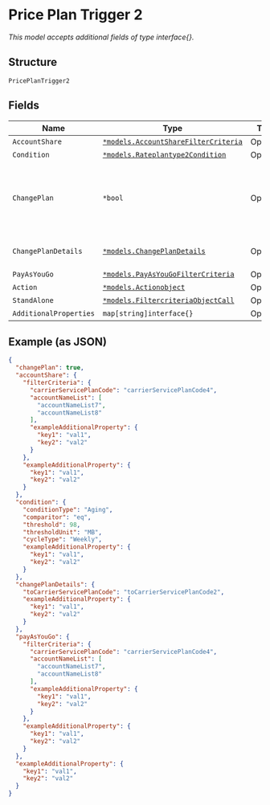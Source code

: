 
# Price Plan Trigger 2

*This model accepts additional fields of type interface{}.*

## Structure

`PricePlanTrigger2`

## Fields

| Name | Type | Tags | Description |
|  --- | --- | --- | --- |
| `AccountShare` | [`*models.AccountShareFilterCriteria`](../../doc/models/account-share-filter-criteria.md) | Optional | - |
| `Condition` | [`*models.Rateplantype2Condition`](../../doc/models/rateplantype-2-condition.md) | Optional | - |
| `ChangePlan` | `*bool` | Optional | a flag to set if the trigger changes service plans, true, or not, false |
| `ChangePlanDetails` | [`*models.ChangePlanDetails`](../../doc/models/change-plan-details.md) | Optional | The service plan code to switch to |
| `PayAsYouGo` | [`*models.PayAsYouGoFilterCriteria`](../../doc/models/pay-as-you-go-filter-criteria.md) | Optional | - |
| `Action` | [`*models.Actionobject`](../../doc/models/actionobject.md) | Optional | - |
| `StandAlone` | [`*models.FiltercriteriaObjectCall`](../../doc/models/filtercriteria-object-call.md) | Optional | - |
| `AdditionalProperties` | `map[string]interface{}` | Optional | - |

## Example (as JSON)

```json
{
  "changePlan": true,
  "accountShare": {
    "filterCriteria": {
      "carrierServicePlanCode": "carrierServicePlanCode4",
      "accountNameList": [
        "accountNameList7",
        "accountNameList8"
      ],
      "exampleAdditionalProperty": {
        "key1": "val1",
        "key2": "val2"
      }
    },
    "exampleAdditionalProperty": {
      "key1": "val1",
      "key2": "val2"
    }
  },
  "condition": {
    "conditionType": "Aging",
    "comparitor": "eq",
    "threshold": 98,
    "thresholdUnit": "MB",
    "cycleType": "Weekly",
    "exampleAdditionalProperty": {
      "key1": "val1",
      "key2": "val2"
    }
  },
  "changePlanDetails": {
    "toCarrierServicePlanCode": "toCarrierServicePlanCode2",
    "exampleAdditionalProperty": {
      "key1": "val1",
      "key2": "val2"
    }
  },
  "payAsYouGo": {
    "filterCriteria": {
      "carrierServicePlanCode": "carrierServicePlanCode4",
      "accountNameList": [
        "accountNameList7",
        "accountNameList8"
      ],
      "exampleAdditionalProperty": {
        "key1": "val1",
        "key2": "val2"
      }
    },
    "exampleAdditionalProperty": {
      "key1": "val1",
      "key2": "val2"
    }
  },
  "exampleAdditionalProperty": {
    "key1": "val1",
    "key2": "val2"
  }
}
```

